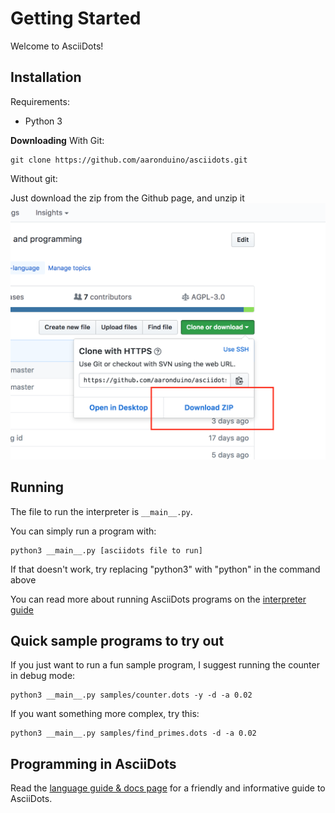 # Getting Started

Welcome to AsciiDots!

## Installation
Requirements:
- Python 3

**Downloading**
With Git:

```
git clone https://github.com/aaronduino/asciidots.git
```

Without git:

Just download the zip from the Github page, and unzip it
![screenshot](download_screenshot.png)

## Running
The file to run the interpreter is `__main__.py`.

You can simply run a program with:

```
python3 __main__.py [asciidots file to run]
```

If that doesn't work, try replacing "python3" with "python" in the command above

You can read more about running AsciiDots programs on the [interpreter guide](interpreter.html)

## Quick sample programs to try out

If you just want to run a fun sample program, I suggest running the counter in debug mode:

```
python3 __main__.py samples/counter.dots -y -d -a 0.02
```

If you want something more complex, try this:

```
python3 __main__.py samples/find_primes.dots -d -a 0.02
```

## Programming in AsciiDots
Read the [language guide & docs page](language.html) for a friendly and informative guide to AsciiDots.

